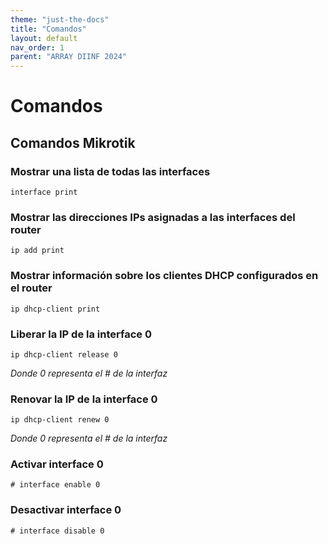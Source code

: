 ```yaml
---
theme: "just-the-docs"
title: "Comandos"
layout: default
nav_order: 1
parent: "ARRAY DIINF 2024"
---
```

# Comandos #
## Comandos Mikrotik
### Mostrar una lista de todas las interfaces
```
interface print
```

### Mostrar las direcciones IPs asignadas a las interfaces del router
```
ip add print
```

### Mostrar información sobre los clientes DHCP configurados en el router
```
ip dhcp-client print
```

### Liberar la IP de la interface 0
```
ip dhcp-client release 0
```
_Donde 0 representa el # de la interfaz_

### Renovar la IP de la interface 0
```
ip dhcp-client renew 0
```
_Donde 0 representa el # de la interfaz_

### Activar interface 0
```
# interface enable 0
```
### Desactivar interface 0
```
# interface disable 0
```
